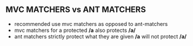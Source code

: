 ## MVC MATCHERS vs ANT MATCHERS
- recommended use mvc matchers as opposed to ant-matchers
- mvc matchers for a protected **/a** also protects **/a/**
- ant matchers strictly protect what they are given **/a** will not protect **/a/**